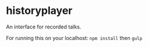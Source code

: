 # historyplayer
An interface for recorded talks.

For running this on your localhost: `npm install`
then
`gulp`
